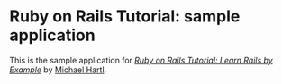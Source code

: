 # Ruby on Rails Tutorial: sample application

This is the sample application for
[*Ruby on Rails Tutorial: Learn Rails by Example*](http://railstutorial.org/) 
by [Michael Hartl](http://michaelhartl.com/).